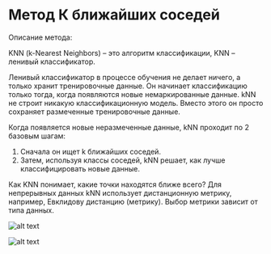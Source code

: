 # Метод К ближайших соседей

Описание метода:
  
  KNN (k-Nearest Neighbors) – это алгоритм классификации, 
KNN – ленивый классификатор.

  Ленивый классификатор в процессе обучения не делает ничего, а только хранит тренировочные данные. Он начинает классификацию 
только тогда, когда появляются новые немаркированные данные.
  kNN не строит никакую классификационную модель. Вместо этого он просто сохраняет размеченные тренировочные данные.

Когда появляется новые неразмеченные данные, kNN проходит по 2 базовым шагам:
  1) Сначала он ищет k ближайших соседей.
  2) Затем, используя классы соседей, kNN решает, как лучше классифицировать новые данные.

Как KNN понимает, какие точки находятся ближе всего? Для непрерывных данных kNN использует дистанционную метрику, например, Евклидову дистанцию (метрику). Выбор метрики зависит от типа данных.

![alt text](https://github.com/dmitrail/ALGORYTHM_KNN/blob/master/KNN_RAW.png) 

![alt text](https://github.com/dmitrail/ALGORYTHM_KNN/blob/master/KNN_DONE.png) 
